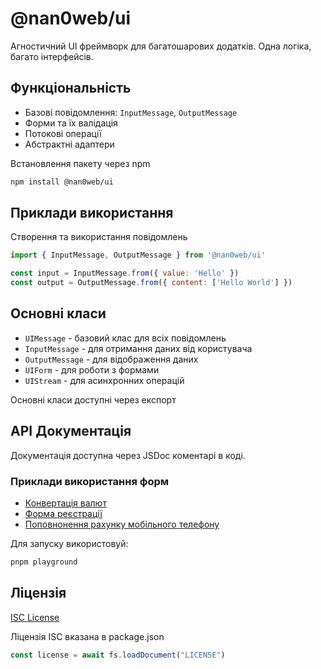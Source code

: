# @nan0web/ui
Агностичний UI фреймворк для багатошарових додатків.
Одна логіка, багато інтерфейсів.

## Функціональність

- Базові повідомлення: `InputMessage`, `OutputMessage`
- Форми та їх валідація
- Потокові операції
- Абстрактні адаптери

Встановлення пакету через npm
```bash
npm install @nan0web/ui
```

## Приклади використання

Створення та використання повідомлень
```js
import { InputMessage, OutputMessage } from '@nan0web/ui'

const input = InputMessage.from({ value: 'Hello' })
const output = OutputMessage.from({ content: ['Hello World'] })
```
## Основні класи

- `UIMessage` - базовий клас для всіх повідомлень
- `InputMessage` - для отримання даних від користувача
- `OutputMessage` - для відображення даних
- `UIForm` - для роботи з формами
- `UIStream` - для асинхронних операцій

Основні класи доступні через експорт

## API Документація

Документація доступна через JSDoc коментарі в коді.

### Приклади використання форм
- [Конвертація валют](./playground/currency.exchange.js)
- [Форма реєстрації](./playground/registration.form.js)
- [Поповнонення рахунку мобільного телефону](./playground/topup.telephone.js)

Для запуску використовуй:
```bash
pnpm playground
```

## Ліцензія

[ISC License](./LICENSE)

Ліцензія ISC вказана в package.json
```js
const license = await fs.loadDocument("LICENSE")
```